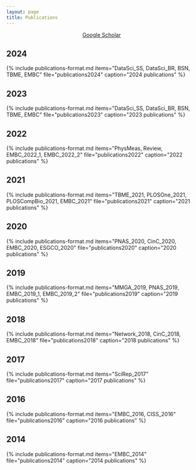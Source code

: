 ```yaml
---
layout: page
title: Publications
---
```


<p style="text-align: center;"><a href="https://scholar.google.com/citations?user=ihRIXQUAAAAJ&hl=en&oi=ao">Google Scholar</a></p>

## 2024  
{% include publications-format.md items="DataSci_SS, DataSci_BR, BSN, TBME, EMBC" file="publications2024" caption="2024 publications" %}

## 2023  
{% include publications-format.md items="DataSci_SS, DataSci_BR, BSN, TBME, EMBC" file="publications2023" caption="2023 publications" %}

## 2022
{% include publications-format.md items="PhysMeas, Review, EMBC_2022_1, EMBC_2022_2" file="publications2022" caption="2022 publications" %}

## 2021
{% include publications-format.md items="TBME_2021, PLOSOne_2021, PLOSCompBio_2021, EMBC_2021" file="publications2021" caption="2021 publications" %}

## 2020
{% include publications-format.md items="PNAS_2020, CinC_2020, EMBC_2020, ESGCO_2020" file="publications2020" caption="2020 publications" %}

## 2019
{% include publications-format.md items="MMGA_2019, PNAS_2019, EMBC_2019_1, EMBC_2019_2" file="publications2019" caption="2019 publications" %}

## 2018
{% include publications-format.md items="Network_2018, CinC_2018, EMBC_2018" file="publications2018" caption="2018 publications" %}

## 2017
{% include publications-format.md items="SciRep_2017" file="publications2017" caption="2017 publications" %}

## 2016
{% include publications-format.md items="EMBC_2016, CISS_2016" file="publications2016" caption="2016 publications" %}

## 2014
{% include publications-format.md items="EMBC_2014" file="publications2014" caption="2014 publications" %}
